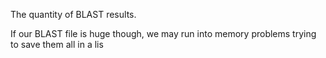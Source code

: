 The quantity of BLAST results. 

If our BLAST file is huge though, we may run into memory problems trying to save them all in a lis